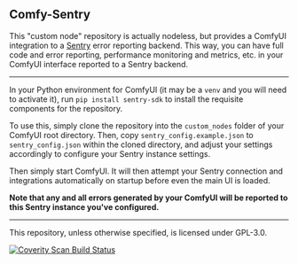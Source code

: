 ## Comfy-Sentry
This "custom node" repository is actually nodeless, but provides a ComfyUI integration to a 
[Sentry](https://sentry.io/welcome/) error reporting 
backend. This way, you can have full code and error reporting, performance monitoring and metrics, etc. in your 
ComfyUI interface reported to a Sentry backend.

---

In your Python environment for ComfyUI (it may be a `venv` and you will need to activate it), run 
`pip install sentry-sdk` to install the requisite components for the repository.

To use this, simply clone the repository into the `custom_nodes` folder of your ComfyUI root directory. Then, copy 
`sentry_config.example.json` to `sentry_config.json` within the cloned directory, and adjust your settings accordingly 
to configure your Sentry instance settings.

Then simply start ComfyUI. It will then attempt your Sentry connection and integrations automatically on startup 
before even the main UI is loaded.

**Note that any and all errors generated by your ComfyUI will be reported to this Sentry instance you've configured.**

---

This repository, unless otherwise specified, is licensed under GPL-3.0.


<a href="https://scan.coverity.com/projects/teward-comfy-sentry">
  <img alt="Coverity Scan Build Status"
       src="https://scan.coverity.com/projects/30552/badge.svg"/>
</a>
